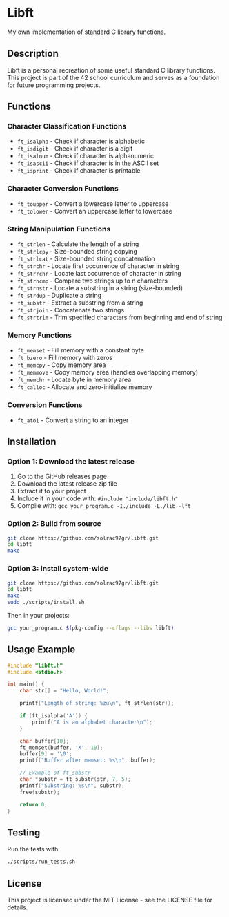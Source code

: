 # Libft

My own implementation of standard C library functions.

## Description

Libft is a personal recreation of some useful standard C library functions. This project is part of the 42 school curriculum and serves as a foundation for future programming projects.

## Functions

### Character Classification Functions
- `ft_isalpha` - Check if character is alphabetic
- `ft_isdigit` - Check if character is a digit
- `ft_isalnum` - Check if character is alphanumeric
- `ft_isascii` - Check if character is in the ASCII set
- `ft_isprint` - Check if character is printable

### Character Conversion Functions
- `ft_toupper` - Convert a lowercase letter to uppercase
- `ft_tolower` - Convert an uppercase letter to lowercase

### String Manipulation Functions
- `ft_strlen` - Calculate the length of a string
- `ft_strlcpy` - Size-bounded string copying
- `ft_strlcat` - Size-bounded string concatenation
- `ft_strchr` - Locate first occurrence of character in string
- `ft_strrchr` - Locate last occurrence of character in string
- `ft_strncmp` - Compare two strings up to n characters
- `ft_strnstr` - Locate a substring in a string (size-bounded)
- `ft_strdup` - Duplicate a string
- `ft_substr` - Extract a substring from a string
- `ft_strjoin` - Concatenate two strings
- `ft_strtrim` - Trim specified characters from beginning and end of string

### Memory Functions
- `ft_memset` - Fill memory with a constant byte
- `ft_bzero` - Fill memory with zeros
- `ft_memcpy` - Copy memory area
- `ft_memmove` - Copy memory area (handles overlapping memory)
- `ft_memchr` - Locate byte in memory area
- `ft_calloc` - Allocate and zero-initialize memory

### Conversion Functions
- `ft_atoi` - Convert a string to an integer

## Installation

### Option 1: Download the latest release
1. Go to the GitHub releases page
2. Download the latest release zip file
3. Extract it to your project
4. Include it in your code with: `#include "include/libft.h"`
5. Compile with: `gcc your_program.c -I./include -L./lib -lft`

### Option 2: Build from source
```bash
git clone https://github.com/solrac97gr/libft.git
cd libft
make
```

### Option 3: Install system-wide
```bash
git clone https://github.com/solrac97gr/libft.git
cd libft
make
sudo ./scripts/install.sh
```
Then in your projects:
```bash
gcc your_program.c $(pkg-config --cflags --libs libft)
```

## Usage Example

```c
#include "libft.h"
#include <stdio.h>

int main() {
    char str[] = "Hello, World!";

    printf("Length of string: %zu\n", ft_strlen(str));

    if (ft_isalpha('A')) {
        printf("A is an alphabet character\n");
    }

    char buffer[10];
    ft_memset(buffer, 'X', 10);
    buffer[9] = '\0';
    printf("Buffer after memset: %s\n", buffer);

    // Example of ft_substr
    char *substr = ft_substr(str, 7, 5);
    printf("Substring: %s\n", substr);
    free(substr);

    return 0;
}
```

## Testing

Run the tests with:
```bash
./scripts/run_tests.sh
```

## License

This project is licensed under the MIT License - see the LICENSE file for details.
